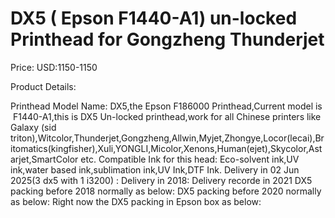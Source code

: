 # DX5 ( Epson F1440-A1) un-locked Printhead for Gongzheng Thunderjet

Price: USD:1150-1150

Product Details:

Printhead Model Name: DX5,the Epson F186000 Printhead,Current model is  F1440-A1,this is DX5 Un-locked printhead,work for all Chinese printers like Galaxy (sid triton),Witcolor,Thunderjet,Gongzheng,Allwin,Myjet,Zhongye,Locor(lecai),Britomatics(kingfisher),Xuli,YONGLI,Micolor,Xenons,Human(ejet),Skycolor,Astarjet,SmartColor etc.
Compatible Ink for this head: Eco-solvent ink,UV ink,water based ink,sublimation ink,UV Ink,DTF Ink.
Delivery in 02 Jun 2025(3 dx5 with 1 i3200)
:
Delivery in 2018:
Delivery recorde in 2021
DX5 packing before 2018 normally as below:
DX5 packing before 2020 normally as below:
Right now the DX5 packing in Epson box as below: